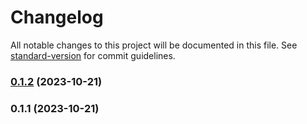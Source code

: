# Changelog

All notable changes to this project will be documented in this file. See [standard-version](https://github.com/conventional-changelog/standard-version) for commit guidelines.

### [0.1.2](https://github.com/JamesxX/ionio-illustrate/compare/v0.1.1...v0.1.2) (2023-10-21)

### 0.1.1 (2023-10-21)
